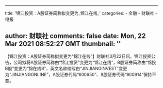 
---
title: '锦江投资：A股证券简称拟变更为_锦江在线_'
categories: 
    - 金融
    - 财联社
    - 电报

author: 财联社
comments: false
date: Mon, 22 Mar 2021 08:52:27 GMT
thumbnail: ''
---

<div>   
【锦江投资：A股证券简称拟变更为“锦江在线”】财联社3月22日讯，锦江投资公告，公司拟将A股证券简称由“锦江投资”变更为“锦江在线”，B股证券简称由“锦投B股”变更为“锦在线B”，英文名称缩写由“JINJIANGINVEST”变更为“JINJIANGONLINE”，A股证券代码“600650”、B股证券代码“900914”保持不变。  
</div>
            